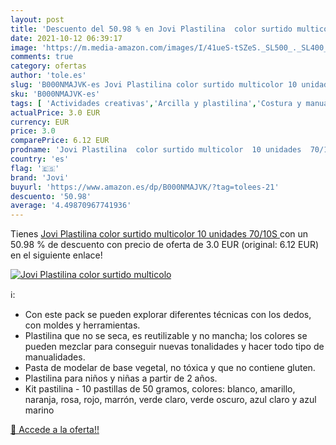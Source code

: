 ```yaml
---
layout: post
title: 'Descuento del 50.98 % en Jovi Plastilina  color surtido multicolo'
date: 2021-10-12 06:39:17
image: 'https://m.media-amazon.com/images/I/41ueS-tSZeS._SL500_._SL400_.jpg'
comments: true
category: ofertas
author: 'tole.es'
slug: 'B000NMAJVK-es Jovi Plastilina color surtido multicolor 10 unidades 70/10S'
sku: 'B000NMAJVK-es'
tags: [ 'Actividades creativas','Arcilla y plastilina','Costura y manualidades','Hogar y cocina','Juguetes','Juguetes y juegos','jovi','plastilina', ]
actualPrice: 3.0 EUR
currency: EUR
price: 3.0
comparePrice: 6.12 EUR
prodname: 'Jovi Plastilina  color surtido multicolor  10 unidades  70/10S '
country: 'es'
flag: '🇪🇸'
brand: 'Jovi'
buyurl: 'https://www.amazon.es/dp/B000NMAJVK/?tag=tolees-21'
descuento: '50.98'
average: '4.49870967741936'
---
```


Tienes [Jovi Plastilina  color surtido multicolor  10 unidades  70/10S ](https://www.amazon.es/dp/B000NMAJVK/?tag=tolees-21) con un 50.98 % de descuento con precio de oferta de 3.0 EUR (original: 6.12 EUR) en el siguiente enlace!

[![Jovi Plastilina  color surtido multicolo](https://m.media-amazon.com/images/I/41ueS-tSZeS._SL500_._SL400_.jpg)](https://www.amazon.es/dp/B000NMAJVK/?tag=tolees-21)

ℹ️:

- Con este pack se pueden explorar diferentes técnicas con los dedos, con moldes y herramientas.
- Plastilina que no se seca, es reutilizable y no mancha; los colores se pueden mezclar para conseguir nuevas tonalidades y hacer todo tipo de manualidades.
- Pasta de modelar de base vegetal, no tóxica y que no contiene gluten.
- Plastilina para niños y niñas a partir de 2 años.
- Kit pastilina - 10 pastillas de 50 gramos, colores: blanco, amarillo, naranja, rosa, rojo, marrón, verde claro, verde oscuro, azul claro y azul marino

[🛒 Accede a la oferta!!](https://www.amazon.es/dp/B000NMAJVK/?tag=tolees-21)
